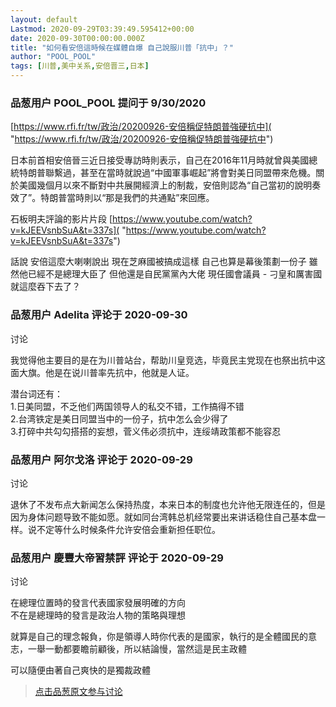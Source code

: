 ```yaml
---
layout: default
Lastmod: 2020-09-29T03:39:49.595412+00:00
date: 2020-09-30T00:00:00.000Z
title: "如何看安倍這時候在媒體自爆 自己說服川普「抗中」？"
author: "POOL_POOL"
tags: [川普,美中关系,安倍晋三,日本]
---
```



### 品葱用户 **POOL_POOL** 提问于 9/30/2020
    
[https://www.rfi.fr/tw/政治/20200926-安倍稱促特朗普強硬抗中]( "https://www.rfi.fr/tw/政治/20200926-安倍稱促特朗普強硬抗中")  
  
日本前首相安倍晉三近日接受專訪時則表示，自己在2016年11月時就曾與美國總統特朗普聯繫過，甚至在當時就說過“中國軍事崛起”將會對美日同盟帶來危機。關於美國幾個月以來不斷對中共展開經濟上的制裁，安倍則認為“自己當初的說明奏效了”。特朗普當時則以“那是我們的共通點”來回應。  
  
石板明夫評論的影片片段 [https://www.youtube.com/watch?v=kJEEVsnbSuA&t=337s]( "https://www.youtube.com/watch?v=kJEEVsnbSuA&t=337s")  
  
話說 安倍這麼大喇喇說出 現在芝麻國被搞成這樣 自己也算是幕後策劃一份子 雖然他已經不是總理大臣了 但他還是自民黨黨內大佬 現任國會議員 - 刁皇和厲害國就這麼吞下去了？
    
                

### 品葱用户 **Adelita** 评论于 2020-09-30
讨论

        
我觉得他主要目的是在为川普站台，帮助川皇竞选，毕竟民主党现在也祭出抗中这面大旗。他是在说川普率先抗中，他就是人证。  
  
潜台词还有：  
1.日美同盟，不乏他们两国领导人的私交不错，工作搞得不错  
2.台湾铁定是美日同盟当中的一份子，抗中怎么会少得了  
3.打碎中共勾勾搭搭的妄想，菅义伟必须抗中，连绥靖政策都不能容忍
        
                

### 品葱用户 **阿尔戈洛** 评论于 2020-09-29
讨论

        
退休了不发布点大新闻怎么保持热度，本来日本的制度也允许他无限连任的，但是因为身体问题导致不能如愿。就如同台湾韩总机经常要出来讲话稳住自己基本盘一样。说不定等什么时候条件允许安倍会重新担任职位。
        
                

### 品葱用户 **慶豐大帝習禁評** 评论于 2020-09-29
讨论

        
在總理位置時的發言代表國家發展明確的方向  
不在是總理時的發言是政治人物的策略與理想  
  
就算是自己的理念報負，你是領導人時你代表的是國家，執行的是全體國民的意志，一舉一動都要瞻前顧後，所以結論慢，當然這是民主政體  
  
可以隨便由著自己爽快的是獨裁政體
        
                





> [点击品葱原文参与讨论](https://pincong.rocks/question/31568)

